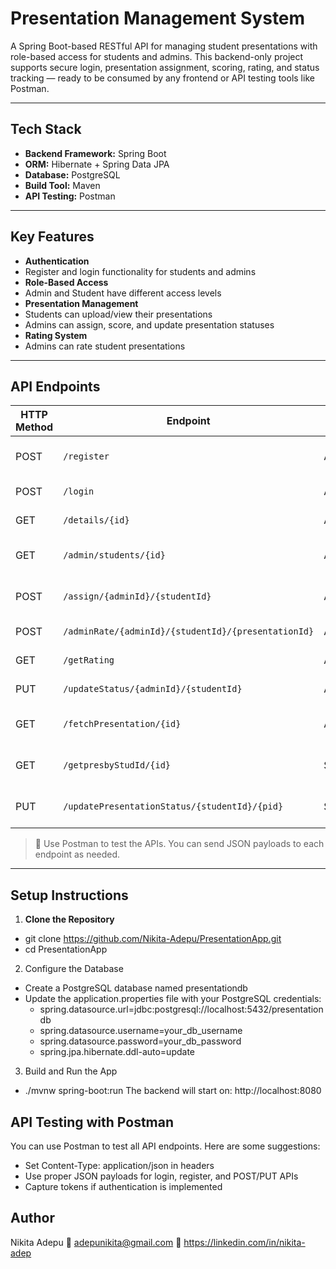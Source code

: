 # Presentation Management System 

A Spring Boot-based RESTful API for managing student presentations with role-based access for students and admins. This backend-only project supports secure login, presentation assignment, scoring, rating, and status tracking — ready to be consumed by any frontend or API testing tools like Postman.

---

## Tech Stack

- **Backend Framework:** Spring Boot
- **ORM:** Hibernate + Spring Data JPA
- **Database:** PostgreSQL
- **Build Tool:** Maven
- **API Testing:** Postman

---

## Key Features

-  **Authentication**
  - Register and login functionality for students and admins
-  **Role-Based Access**
  - Admin and Student have different access levels
-  **Presentation Management**
  - Students can upload/view their presentations
  - Admins can assign, score, and update presentation statuses
-  **Rating System**
  - Admins can rate student presentations

---

##  API Endpoints

| HTTP Method | Endpoint                                             | Role       | Description                                 |
|-------------|------------------------------------------------------|------------|---------------------------------------------|
| POST        | `/register`                                          | All        | Register a new user (student/admin)         |
| POST        | `/login`                                             | All        | Login and get authenticated                 |
| GET         | `/details/{id}`                                      | All        | Get user details by ID                      |
| GET         | `/admin/students/{id}`                               | Admin      | Get student details by admin ID             |
| POST        | `/assign/{adminId}/{studentId}`                      | Admin      | Assign a presentation to a student          |
| POST        | `/adminRate/{adminId}/{studentId}/{presentationId}` | Admin      | Admin rates a presentation                  |
| GET         | `/getRating`                                         | All        | Get overall ratings                         |
| PUT         | `/updateStatus/{adminId}/{studentId}`               | Admin      | Update student status                       |
| GET         | `/fetchPresentation/{id}`                            | All        | Get presentation details by ID              |
| GET         | `/getpresbyStudId/{id}`                              | Student    | Get presentations by student ID             |
| PUT         | `/updatePresentationStatus/{studentId}/{pid}`        | Student    | Update presentation status                  |

> 🧪 Use Postman to test the APIs. You can send JSON payloads to each endpoint as needed.

---

## Setup Instructions

1. **Clone the Repository**
- git clone https://github.com/Nikita-Adepu/PresentationApp.git
- cd PresentationApp

2. Configure the Database
- Create a PostgreSQL database named presentationdb
- Update the application.properties file with your PostgreSQL credentials:
  - spring.datasource.url=jdbc:postgresql://localhost:5432/presentationdb
  - spring.datasource.username=your_db_username
  - spring.datasource.password=your_db_password
  - spring.jpa.hibernate.ddl-auto=update

3. Build and Run the App
- ./mvnw spring-boot:run
The backend will start on: http://localhost:8080

## API Testing with Postman
You can use Postman to test all API endpoints. Here are some suggestions:
- Set Content-Type: application/json in headers
- Use proper JSON payloads for login, register, and POST/PUT APIs
- Capture tokens if authentication is implemented

## Author
Nikita Adepu
📧 adepunikita@gmail.com
🔗 https://linkedin.com/in/nikita-adep
